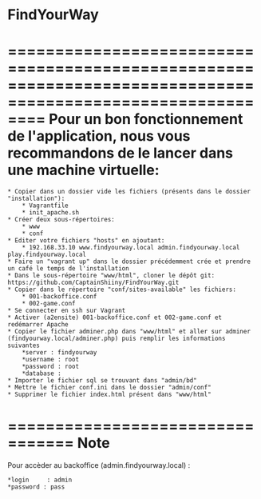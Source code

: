 # FindYourWay

============================================================================================================
Pour un bon fonctionnement de l'application, nous vous recommandons de le lancer dans une machine virtuelle:
============================================================================================================

    * Copier dans un dossier vide les fichiers (présents dans le dossier "installation"):
        * Vagrantfile
        * init_apache.sh
    * Créer deux sous-répertoires:
        * www
        * conf
    * Editer votre fichiers "hosts" en ajoutant:
        * 192.168.33.10 www.findyourway.local admin.findyourway.local play.findyourway.local
    * Faire un "vagrant up" dans le dossier précédemment crée et prendre un café le temps de l'installation
    * Dans le sous-répertoire "www/html", cloner le dépôt git: https://github.com/CaptainShiiny/FindYourWay.git
    * Copier dans le répertoire "conf/sites-available" les fichiers:
        * 001-backoffice.conf
        * 002-game.conf
    * Se connecter en ssh sur Vagrant
    * Activer (a2ensite) 001-backoffice.conf et 002-game.conf et redémarrer Apache
    * Copier le fichier adminer.php dans "www/html" et aller sur adminer (findyourway.local/adminer.php) puis remplir les informations suivantes
        *server : findyourway
        *username : root
        *password : root
        *database :
    * Importer le fichier sql se trouvant dans "admin/bd"
    * Mettre le fichier conf.ini dans le dossier "admin/conf"
    * Supprimer le fichier index.html présent dans "www/html"

=================================
Note
==================================

Pour accèder au backoffice (admin.findyourway.local) :

    *login     : admin
    *password : pass
